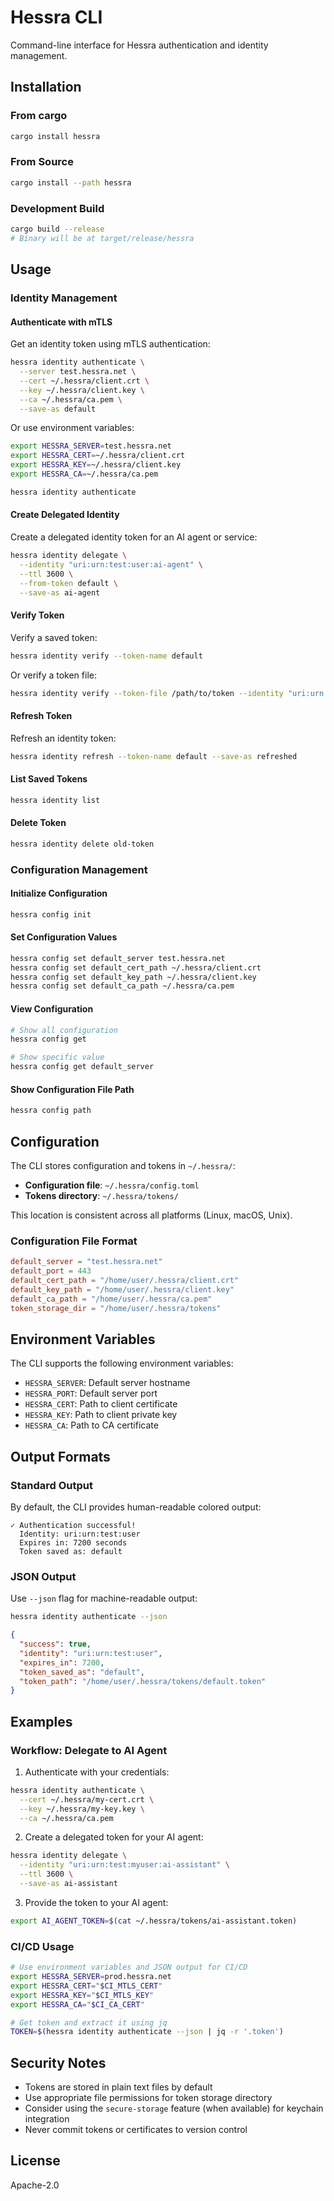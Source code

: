 # Hessra CLI

Command-line interface for Hessra authentication and identity management.

## Installation

### From cargo

```bash
cargo install hessra
```

### From Source

```bash
cargo install --path hessra
```

### Development Build

```bash
cargo build --release
# Binary will be at target/release/hessra
```

## Usage

### Identity Management

#### Authenticate with mTLS

Get an identity token using mTLS authentication:

```bash
hessra identity authenticate \
  --server test.hessra.net \
  --cert ~/.hessra/client.crt \
  --key ~/.hessra/client.key \
  --ca ~/.hessra/ca.pem \
  --save-as default
```

Or use environment variables:

```bash
export HESSRA_SERVER=test.hessra.net
export HESSRA_CERT=~/.hessra/client.crt
export HESSRA_KEY=~/.hessra/client.key
export HESSRA_CA=~/.hessra/ca.pem

hessra identity authenticate
```

#### Create Delegated Identity

Create a delegated identity token for an AI agent or service:

```bash
hessra identity delegate \
  --identity "uri:urn:test:user:ai-agent" \
  --ttl 3600 \
  --from-token default \
  --save-as ai-agent
```

#### Verify Token

Verify a saved token:

```bash
hessra identity verify --token-name default
```

Or verify a token file:

```bash
hessra identity verify --token-file /path/to/token --identity "uri:urn:test:user"
```

#### Refresh Token

Refresh an identity token:

```bash
hessra identity refresh --token-name default --save-as refreshed
```

#### List Saved Tokens

```bash
hessra identity list
```

#### Delete Token

```bash
hessra identity delete old-token
```

### Configuration Management

#### Initialize Configuration

```bash
hessra config init
```

#### Set Configuration Values

```bash
hessra config set default_server test.hessra.net
hessra config set default_cert_path ~/.hessra/client.crt
hessra config set default_key_path ~/.hessra/client.key
hessra config set default_ca_path ~/.hessra/ca.pem
```

#### View Configuration

```bash
# Show all configuration
hessra config get

# Show specific value
hessra config get default_server
```

#### Show Configuration File Path

```bash
hessra config path
```

## Configuration

The CLI stores configuration and tokens in `~/.hessra/`:

- **Configuration file**: `~/.hessra/config.toml`
- **Tokens directory**: `~/.hessra/tokens/`

This location is consistent across all platforms (Linux, macOS, Unix).

### Configuration File Format

```toml
default_server = "test.hessra.net"
default_port = 443
default_cert_path = "/home/user/.hessra/client.crt"
default_key_path = "/home/user/.hessra/client.key"
default_ca_path = "/home/user/.hessra/ca.pem"
token_storage_dir = "/home/user/.hessra/tokens"
```

## Environment Variables

The CLI supports the following environment variables:

- `HESSRA_SERVER`: Default server hostname
- `HESSRA_PORT`: Default server port
- `HESSRA_CERT`: Path to client certificate
- `HESSRA_KEY`: Path to client private key
- `HESSRA_CA`: Path to CA certificate

## Output Formats

### Standard Output

By default, the CLI provides human-readable colored output:

```
✓ Authentication successful!
  Identity: uri:urn:test:user
  Expires in: 7200 seconds
  Token saved as: default
```

### JSON Output

Use `--json` flag for machine-readable output:

```bash
hessra identity authenticate --json
```

```json
{
  "success": true,
  "identity": "uri:urn:test:user",
  "expires_in": 7200,
  "token_saved_as": "default",
  "token_path": "/home/user/.hessra/tokens/default.token"
}
```

## Examples

### Workflow: Delegate to AI Agent

1. Authenticate with your credentials:

```bash
hessra identity authenticate \
  --cert ~/.hessra/my-cert.crt \
  --key ~/.hessra/my-key.key \
  --ca ~/.hessra/ca.pem
```

2. Create a delegated token for your AI agent:

```bash
hessra identity delegate \
  --identity "uri:urn:test:myuser:ai-assistant" \
  --ttl 3600 \
  --save-as ai-assistant
```

3. Provide the token to your AI agent:

```bash
export AI_AGENT_TOKEN=$(cat ~/.hessra/tokens/ai-assistant.token)
```

### CI/CD Usage

```bash
# Use environment variables and JSON output for CI/CD
export HESSRA_SERVER=prod.hessra.net
export HESSRA_CERT="$CI_MTLS_CERT"
export HESSRA_KEY="$CI_MTLS_KEY"
export HESSRA_CA="$CI_CA_CERT"

# Get token and extract it using jq
TOKEN=$(hessra identity authenticate --json | jq -r '.token')
```

## Security Notes

- Tokens are stored in plain text files by default
- Use appropriate file permissions for token storage directory
- Consider using the `secure-storage` feature (when available) for keychain integration
- Never commit tokens or certificates to version control

## License

Apache-2.0
